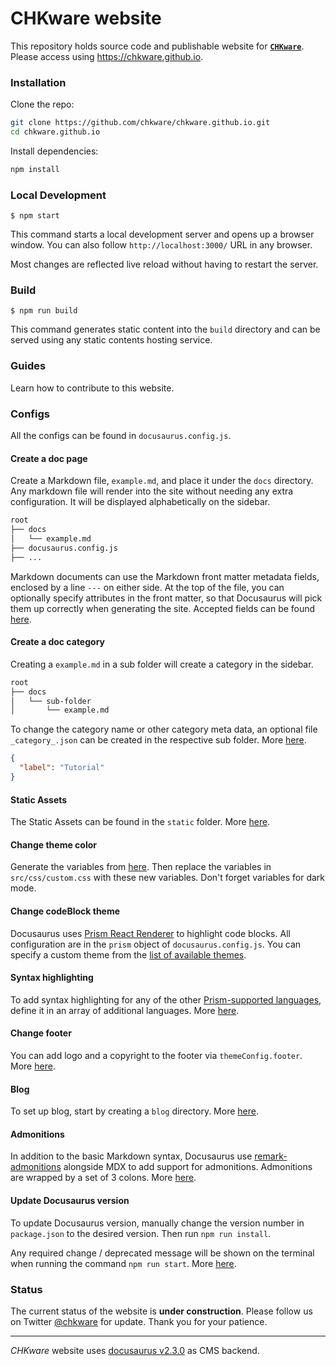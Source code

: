 # CHKware website

This repository holds source code and publishable website for [**`CHKware`**](https://github.com/chkware/cli#readme). Please access using https://chkware.github.io.

### Installation

Clone the repo:

```sh
git clone https://github.com/chkware/chkware.github.io.git
cd chkware.github.io
```

Install dependencies:

```sh
npm install
```

### Local Development

```
$ npm start
```

This command starts a local development server and opens up a browser window. You can also follow `http://localhost:3000/` URL in any browser.

Most changes are reflected live reload without having to restart the server.

### Build

```
$ npm run build
```

This command generates static content into the `build` directory and can be served using any static contents hosting service.

### Guides

Learn how to contribute to this website.

### Configs

All the configs can be found in `docusaurus.config.js`.

#### Create a doc page

Create a Markdown file, `example.md`, and place it under the `docs` directory. Any markdown file will render into the site without needing any extra configuration. It will be displayed alphabetically on the sidebar.

```bash
root
├── docs
│   └── example.md
├── docusaurus.config.js
├── ...
```

Markdown documents can use the Markdown front matter metadata fields, enclosed by a line `---` on either side. At the top of the file, you can optionally specify attributes in the front matter, so that Docusaurus will pick them up correctly when generating the site. Accepted fields can be found [here](https://docusaurus.io/docs/next/api/plugins/@docusaurus/plugin-content-docs#markdown-front-matter).

#### Create a doc category

Creating a `example.md` in a sub folder will create a category in the sidebar.

```bash
root
├── docs
│   └── sub-folder
│       └── example.md
```

To change the category name or other category meta data, an optional file `_category_.json` can be created in the respective sub folder. More [here](https://docusaurus.io/docs/next/sidebar/autogenerated#autogenerated-sidebar-metadata).

```json
{
  "label": "Tutorial"
}
```

#### Static Assets

The Static Assets can be found in the `static` folder. More [here](https://docusaurus.io/docs/next/static-assets).

#### Change theme color

Generate the variables from [here](https://docusaurus.io/docs/next/styling-layout#styling-your-site-with-infima). Then replace the variables in `src/css/custom.css` with these new variables. Don't forget variables for dark mode.

#### Change codeBlock theme

Docusaurus uses [Prism React Renderer](https://github.com/FormidableLabs/prism-react-renderer) to highlight code blocks. All configuration are in the `prism` object of `docusaurus.config.js`. You can specify a custom theme from the [list of available themes](https://github.com/FormidableLabs/prism-react-renderer/tree/master/src/themes).

#### Syntax highlighting

To add syntax highlighting for any of the other [Prism-supported languages](https://prismjs.com/#supported-languages), define it in an array of additional languages. More [here](https://docusaurus.io/docs/next/markdown-features/code-blocks#supported-languages).

#### Change footer

You can add logo and a copyright to the footer via `themeConfig.footer`. More [here](https://docusaurus.io/docs/next/api/themes/configuration#footer-1).

#### Blog

To set up blog, start by creating a `blog` directory. More [here](https://docusaurus.io/docs/next/blog).

#### Admonitions

In addition to the basic Markdown syntax, Docusaurus use [remark-admonitions](https://github.com/elviswolcott/remark-admonitions) alongside MDX to add support for admonitions. Admonitions are wrapped by a set of 3 colons. More [here](https://docusaurus.io/docs/next/markdown-features/admonitions).

#### Update Docusaurus version

To update Docusaurus version, manually change the version number in `package.json` to the desired version. Then run `npm run install`.

Any required change / deprecated message will be shown on the terminal when running the command `npm run start`. More [here](https://docusaurus.io/docs/next/installation#updating-your-docusaurus-version).

### Status

The current status of the website is **under construction**. Please follow us on Twitter [@chkware](https://twitter.com/chkware) for update. Thank you for your patience.

---

*CHKware* website uses [docusaurus v2.3.0](https://github.com/facebook/docusaurus/releases/tag/v2.3.0) as CMS backend.

